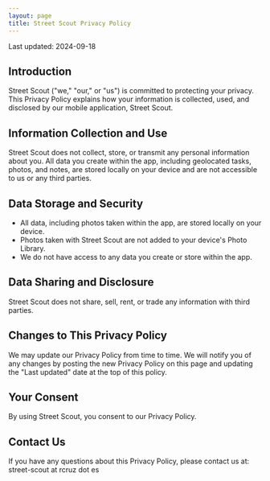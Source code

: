 ```yaml
---
layout: page
title: Street Scout Privacy Policy
---
```


Last updated: 2024-09-18

## Introduction

Street Scout ("we," "our," or "us") is committed to protecting your privacy. This Privacy Policy explains how your information is collected, used, and disclosed by our mobile application, Street Scout.

## Information Collection and Use

Street Scout does not collect, store, or transmit any personal information about you. All data you create within the app, including geolocated tasks, photos, and notes, are stored locally on your device and are not accessible to us or any third parties.

## Data Storage and Security

- All data, including photos taken within the app, are stored locally on your device.
- Photos taken with Street Scout are not added to your device's Photo Library.
- We do not have access to any data you create or store within the app.

## Data Sharing and Disclosure

Street Scout does not share, sell, rent, or trade any information with third parties.

## Changes to This Privacy Policy

We may update our Privacy Policy from time to time. We will notify you of any changes by posting the new Privacy Policy on this page and updating the "Last updated" date at the top of this policy.

## Your Consent

By using Street Scout, you consent to our Privacy Policy.

## Contact Us

If you have any questions about this Privacy Policy, please contact us at: street-scout at rcruz dot es
